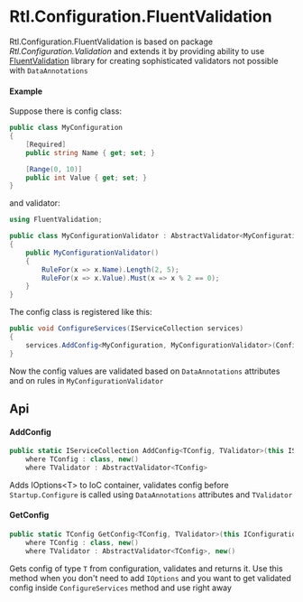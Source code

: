 # Rtl.Configuration.FluentValidation
Rtl.Configuration.FluentValidation is based on package *Rtl.Configuration.Validation* and extends it by providing ability to use [FluentValidation](https://fluentvalidation.net/) library for creating sophisticated validators not possible with `DataAnnotations`

#### Example
Suppose there is config class:

```csharp
public class MyConfiguration
{
    [Required]
    public string Name { get; set; }

    [Range(0, 10)]
    public int Value { get; set; }
}
```

and validator:

```csharp
using FluentValidation;

public class MyConfigurationValidator : AbstractValidator<MyConfiguration>
{
    public MyConfigurationValidator()
    {
        RuleFor(x => x.Name).Length(2, 5);
        RuleFor(x => x.Value).Must(x => x % 2 == 0);
    }
}
  ```
The config class is registered like this:

```csharp
public void ConfigureServices(IServiceCollection services)
{
    services.AddConfig<MyConfiguration, MyConfigurationValidator>(Configuration, "ConfigSectionName");
}
```

Now the config values are validated based on `DataAnnotations` attributes and on rules in `MyConfigurationValidator`

## Api
#### AddConfig
```csharp
public static IServiceCollection AddConfig<TConfig, TValidator>(this IServiceCollection services, IConfiguration configuration, string sectionName)
    where TConfig : class, new()
    where TValidator : AbstractValidator<TConfig>
```
Adds IOptions\<T> to IoC container, validates config before `Startup.Configure` is called using `DataAnnotations` attributes and `TValidator`

#### GetConfig
```csharp
public static TConfig GetConfig<TConfig, TValidator>(this IConfiguration configuration, string sectionName)
    where TConfig : class, new()
    where TValidator : AbstractValidator<TConfig>, new()
```
Gets config of type `T` from configuration, validates and returns it.
Use this method when you don't need to add `IOptions` and you want to get validated config inside `ConfigureServices` method and use right away